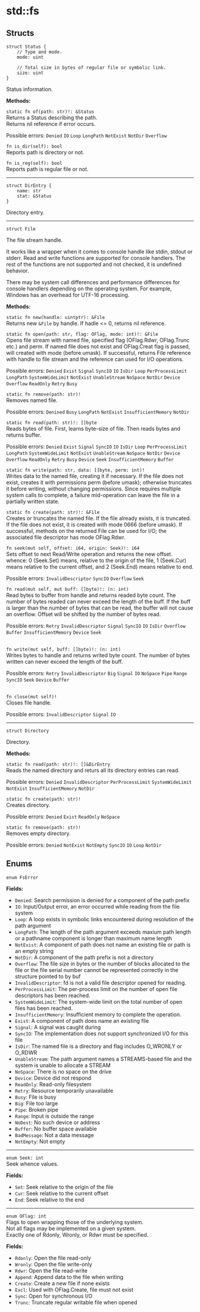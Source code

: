 # std::fs

## Structs
```jule
struct Status {
    // Type and mode.
    mode: uint

    // Total size in bytes of regular file or symbolic link.
    size: uint
}
```
Status information. 

**Methods:**

`static fn of(path: str)!: &Status`\
Returns a Status describing the path.\
Returns nil reference if error occurs.

Possible errors: `Denied` `IO` `Loop` `LongPath` `NotExist` `NotDir` `Overflow`

`fn is_dir(self): bool`\
Reports path is directory or not.

`fn is_reg(self): bool`\
Reports path is regular file or not.

---

```jule
struct DirEntry {
    name: str
    stat: &Status
}
```
Directory entry.

---

```jule
struct File
```
The file stream handle.

It works like a wrapper when it comes to console handle like stdin, stdout or stderr. Read and write functions are supported for console handlers. The rest of the functions are not supported and not checked, it is undefined behavior.

There may be system call differences and performance differences for console handlers depending on the operating system. For example, Windows has an overhead for UTF-16 processing.

**Methods:**

`static fn new(handle: uintptr): &File`\
Returns new `&File` by handle.
If hadle <= 0, returns nil reference.

`static fn open(path: str, flag: OFlag, mode: int)!: &File`\
Opens file stream with named file, specified flag (OFlag.Rdwr, OFlag.Trunc etc.) and perm. If named file does not exist and OFlag.Creat flag is passed, will created with mode (before umask). If successful, returns File reference with handle to file stream and the reference can used for I/O operations.

Possible errors: `Denied` `Exist` `Signal` `SyncIO` `IO` `IsDir` `Loop` `PerProcessLimit` `LongPath` `SystemWideLimit` `NotExist` `UnableStream` `NoSpace` `NotDir` `Device` `Overflow` `ReadOnly` `Retry` `Busy`

`static fn remove(path: str)!`\
Removes named file.

Possible errors: `Denined` `Busy` `LongPath` `NotExist` `InsufficientMemory` `NotDir`

`static fn read(path: str)!: []byte`\
Reads bytes of file. First, learns byte-size of file. Then reads bytes and returns buffer.

Possible errors: `Denied` `Exist` `Signal` `SyncIO` `IO` `IsDir` `Loop` `PerProcessLimit` `LongPath` `SystemWideLimit` `NotExist` `UnableStream` `NoSpace` `NotDir` `Device` `Overflow` `ReadOnly` `Retry` `Busy` `Device` `Seek` `InsufficientMemory` `Buffer`

`static fn write(path: str, data: []byte, perm: int)!`\
Writes data to the named file, creating it if necessary. If the file does not exist, creates it with permissions perm (before umask); otherwise truncates it before writing, without changing permissions. Since requires multiple system calls to complete, a failure mid-operation can leave the file in a partially written state.

`static fn create(path: str)!: &File`\
Creates or truncates the named file. If the file already exists, it is truncated. If the file does not exist, it is created with mode 0666 (before umask). If successful, methods on the returned File can be used for I/O; the associated file descriptor has mode OFlag.Rdwr.

`fn seek(mut self, offset: i64, origin: Seek)!: i64`\
Sets offset to next Read/Write operation and returns the new offset. whence: 0 (Seek.Set) means, relative to the origin of the file, 1 (Seek.Cur) means relative to the current offset, and 2 (Seek.End) means relative to end.

Possible errors: `InvalidDescriptor` `SyncIO` `Overflow` `Seek`

`fn read(mut self, mut buff: []byte)!: (n: int)`\
Read bytes to buffer from handle and returns readed byte count. The number of bytes readed can never exceed the length of the buff. If the buff is larger than the number of bytes that can be read, the buffer will not cause an overflow. Offset will be shifted by the number of bytes read.

Possible errors: `Retry` `InvalidDescriptor` `Signal` `SyncIO` `IO` `IsDir` `Overflow` `Buffer` `InsufficientMemory` `Device` `Seek`

\
`fn write(mut self, buff: []byte)!: (n: int)`\
Writes bytes to handle and returns writed byte count. The number of bytes written can never exceed the length of the buff.

Possible errors: `Retry` `InvalidDescriptor` `Big` `Signal` `IO` `NoSpace` `Pipe` `Range` `SyncIO` `Seek` `Device` `Buffer`

\
`fn close(mut self)!`\
Closes file handle. 

Possible errors: `InvalidDescriptor` `Signal` `IO`

---

```jule
struct Directory
```
Directory.

**Methods:**

`static fn read(path: str)!: []&DirEntry`\
Reads the named directory and returs all its directory entries can read.

Possible errors: `Denied` `InvalidDescriptor` `PerProcessLimit` `SystemWideLimit` `NotExist` `InsufficientMemory` `NotDir`

`static fn create(path: str)!`\
Creates directory.

Possible errors: `Denied` `Exist` `ReadOnly` `NoSpace`

`static fn remove(path: str)!`\
Removes empty directory.

Possible errors: `Denied` `NotExist` `NotEmpty` `SyncIO` `IO` `Loop` `NotDir`

## Enums
`enum FsError`

**Fields:**
- `Denied`: Search permission is denied for a component of the path prefix
- `IO`: Input/Output error, an error occurred while reading from the file system
- `Loop`: A loop exists in symbolic links encountered during resolution of the path argument
- `LongPath`: The length of the path argument exceeds maxium path length or a pathname component is longer than maximum name length
- `NotExist`: A component of path does not name an existing file or path is an empty string
- `NotDir`: A component of the path prefix is not a directory
- `Overflow`: The file size in bytes or the number of blocks allocated to the file or the file serial number cannot be represented correctly in the structure pointed to by buf
- `InvalidDescriptor`: fd is not a valid file descriptor opened for reading.
- `PerProcessLimit`: The per-process limit on the number of open file descriptors has been reached.
- `SystemWideLimit`: The system-wide limit on the total number of open files has been reached.
- `InsufficientMemory`: Insufficient memory to complete the operation.
- `Exist`: A component of path does name an existing file
- `Signal`: A signal was caught during
- `SyncIO`: The implementation does not support synchronized I/O for this file
- `IsDir`: The named file is a directory and flag includes O_WRONLY or O_RDWR
- `UnableStream`: The path argument names a STREAMS-based file and the system is unable to allocate a STREAM
- `NoSpace`: There is no space on the drive
- `Device`: Device did not respond
- `ReadOnly`: Read-only filesystem
- `Retry`: Resource temporarily unavailable
- `Busy`: File is busy
- `Big`: File too large
- `Pipe`: Broken pipe
- `Range`: Input is outside the range
- `NoDest`: No such device or address
- `Buffer`: No buffer space available
- `BadMessage`: Not a data message
- `NotEmpty`: Not empty

---

`enum Seek: int`\
Seek whence values.

**Fields:**
- `Set`: Seek relative to the origin of the file
- `Cur`: Seek relative to the current offset
- `End`: Seek relative to the end

---

`enum OFlag: int`\
Flags to open wrapping those of the underlying system.\
Not all flags may be implemented on a given system.\
Exactly one of Rdonly, Wronly, or Rdwr must be specified. 

**Fields:**
- `Rdonly`: Open the file read-only
- `Wronly`: Open the file write-only
- `Rdwr`: Open the file read-write
- `Append`: Append data to the file when writing
- `Create`: Create a new file if none exists
- `Excl`: Used with OFlag.Create, file must not exist
- `Sync`: Open for synchronous I/O
- `Trunc`: Truncate regular writable file when opened

